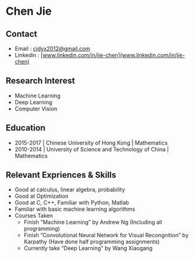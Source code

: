 # Chen Jie

## Contact
* Email : cjdyx2012@gmail.com
* Linkedin : [www.linkedin.com/in/jie-chen](www.linkedin.com/in/jie-chen)

## Research Interest
* Machine Learning
* Deep Learning
* Computer Vision

## Education
* 2015-2017 | Chinese University of Hong Kong | Mathematics
* 2010-2014 | University of Science and Technology of China | Mathematics

## Relevant Expriences & Skills
* Good at calculus, linear algebra, probability
* Good at Optimization
* Good at C, C++, Familiar with Python, Matlab
* Familiar with basic machine learning algorithms
* Courses Taken
    * Finish ”Machine Learning” by Andrew Ng (Including all programming)
    * Finish ”Convolutional Neural Network for Visual Recongnition” by Karpathy (Have
done half programming assignments)
    * Currently take ”Deep Learning” by Wang Xiaogang
